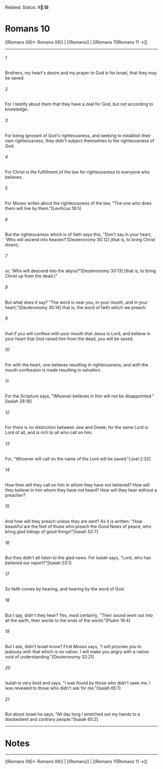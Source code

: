 Related:
Status: #📖/🟥
# Romans 10

[[Romans 09|← Romans 09]] | [[Romans]] | [[Romans 11|Romans 11 →]]
***



###### 1 
Brothers, my heart's desire and my prayer to God is for Israel, that they may be saved. 

###### 2 
For I testify about them that they have a zeal for God, but not according to knowledge. 

###### 3 
For being ignorant of God's righteousness, and seeking to establish their own righteousness, they didn't subject themselves to the righteousness of God. 

###### 4 
For Christ is the fulfillment of the law for righteousness to everyone who believes. 

###### 5 
For Moses writes about the righteousness of the law, "The one who does them will live by them."<crossref intro="10:5">[Leviticus 18:5]</crossref> 

###### 6 
But the righteousness which is of faith says this, "Don't say in your heart, 'Who will ascend into heaven?'<crossref intro="10:6">[Deuteronomy 30:12]</crossref> (that is, to bring Christ down); 

###### 7 
or, 'Who will descend into the abyss?'<crossref intro="10:7">[Deuteronomy 30:13]</crossref> (that is, to bring Christ up from the dead.)" 

###### 8 
But what does it say? "The word is near you, in your mouth, and in your heart;"<crossref intro="10:8">[Deuteronomy 30:14]</crossref> that is, the word of faith which we preach: 

###### 9 
that if you will confess with your mouth that Jesus is Lord, and believe in your heart that God raised him from the dead, you will be saved. 

###### 10 
For with the heart, one believes resulting in righteousness; and with the mouth confession is made resulting in salvation. 

###### 11 
For the Scripture says, "Whoever believes in him will not be disappointed."<crossref intro="10:11">[Isaiah 28:16]</crossref> 

###### 12 
For there is no distinction between Jew and Greek; for the same Lord is Lord of all, and is rich to all who call on him. 

###### 13 
For, "Whoever will call on the name of the Lord will be saved."<crossref intro="10:13">[Joel 2:32]</crossref> 

###### 14 
How then will they call on him in whom they have not believed? How will they believe in him whom they have not heard? How will they hear without a preacher? 

###### 15 
And how will they preach unless they are sent? As it is written: "How beautiful are the feet of those who preach the Good News of peace, who bring glad tidings of good things!"<crossref intro="10:15">[Isaiah 52:7]</crossref> 

###### 16 
But they didn't all listen to the glad news. For Isaiah says, "Lord, who has believed our report?"<crossref intro="10:16">[Isaiah 53:1]</crossref> 

###### 17 
So faith comes by hearing, and hearing by the word of God. 

###### 18 
But I say, didn't they hear? Yes, most certainly, "Their sound went out into all the earth, their words to the ends of the world."<crossref intro="10:18">[Psalm 19:4]</crossref> 

###### 19 
But I ask, didn't Israel know? First Moses says, "I will provoke you to jealousy with that which is no nation. I will make you angry with a nation void of understanding."<crossref intro="10:19">[Deuteronomy 32:21]</crossref> 

###### 20 
Isaiah is very bold and says, "I was found by those who didn't seek me. I was revealed to those who didn't ask for me."<crossref intro="10:20">[Isaiah 65:1]</crossref> 

###### 21 
But about Israel he says, "All day long I stretched out my hands to a disobedient and contrary people."<crossref intro="10:21">[Isaiah 65:2]</crossref>

---
# Notes


***
[[Romans 09|← Romans 09]] | [[Romans]] | [[Romans 11|Romans 11 →]]
